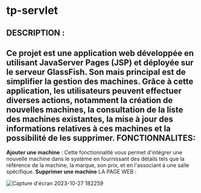 # tp-servlet
DESCRIPTION : 
-------------
Ce projet est une application web développée en utilisant JavaServer Pages (JSP) et déployée sur le serveur GlassFish. Son mais principal est de simplifier la gestion des machines. Grâce à cette application, les utilisateurs peuvent effectuer diverses actions, notamment la création de nouvelles machines, la consultation de la liste des machines existantes, la mise à jour des informations relatives à ces machines et la possibilité de les supprimer.
FONCTIONNALITES: 
----------------
 **Ajouter une machine** : Cette fonctionnalité vous permet d'intégrer une nouvelle machine dans le système en fournissant des détails tels que la référence de la machine, la marque, son prix, et en l'associant à une salle spécifique. **Supprimer une machine** 
 LA PAGE WEB :

 ![Capture d'écran 2023-10-27 182259](https://github.com/Samia-Kouame/tp-servlet/assets/147660832/fefcc0d4-1269-44fb-8ad1-640d60a5a3c9)


